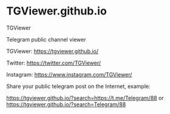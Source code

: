 # TGViewer.github.io
TGViewer

Telegram public channel viewer

TGViewer: https://tgviewer.github.io/

Twitter: https://twitter.com/TGViewer/

Instagram: https://www.instagram.com/TGViewer/


Share your public telegram post on the Internet, example:

https://tgviewer.github.io/?search=https://t.me/Telegram/88 
or 
https://tgviewer.github.io/?search=Telegram/88

